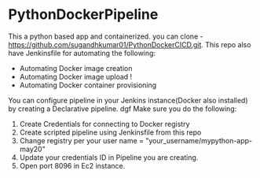 # PythonDockerPipeline
This a python based app and containerized.
you can clone - https://github.com/sugandhkumar01/PythonDockerCICD.git.
This repo also have Jenkinsfile for automating the following:

- Automating Docker image creation
- Automating Docker image upload !
- Automating Docker container provisioning

You can configure pipeline in your Jenkins instance(Docker also installed) by creating a Declarative pipeline.
dgf
Make sure you do the following:
1. Create Credentials for connecting to Docker registry
2. Create scripted pipeline using Jenkinsfile from this repo
3. Change registry per your user name = "your_username/mypython-app-may20"
4. Update your credentials ID in Pipeline you are creating.
5. Open port 8096 in Ec2 instance.
